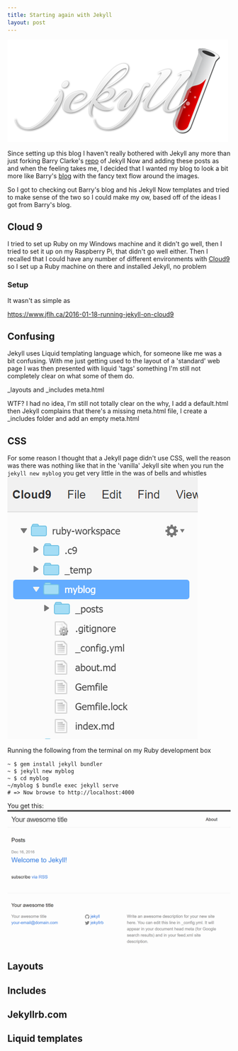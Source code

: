 ```yaml
---
title: Starting again with Jekyll
layout: post
---
```

<img class="floated" src="/images/jekyll-logo.png">

Since setting up this blog I haven't really bothered with Jekyll any more than just forking Barry Clarke's [repo](https://github.com/barryclark/jekyll-now) of Jekyll Now and adding these posts as and when the feeling takes me, I decided that I wanted my blog to look a bit more like Barry's [blog](http://www.barryclark.co/) with the fancy text flow around the images.

<!--more-->

So I got to checking out Barry's blog and his Jekyll Now templates and tried to make sense of the two so I could make my ow, based off of the ideas I got from Barry's blog.

## Cloud 9

I tried to set up Ruby on my Windows machine and it didn't go well, then I tried to set it up on my Raspberry Pi, that didn't go well either. Then I recalled that I could have any number of different environments with [Cloud9](https://c9.io/?redirect=0) so I set up a Ruby machine on there and installed Jekyll, no problem

### Setup 

It wasn't as simple as 

https://www.jflh.ca/2016-01-18-running-jekyll-on-cloud9

## Confusing

Jekyll uses Liquid templating language which, for someone like me was a bit confusing. With me just getting used to the layout of a 'standard' web page I was then presented with liquid 'tags' something I'm still not completely clear on what some of them do.

_layouts and _includes meta.html

WTF? I had no idea, I'm still not totally clear on the why, I add a default.html then Jekyll complains that there's a missing meta.html file, I create a _includes folder and add an empty meta.html

## CSS
For some reason I thought that a Jekyll page didn't use CSS, well the reason was there was nothing like that in the 'vanilla' Jekyll site when you run the ```jekyll new myblog``` you get very little in the was of bells and whistles
<img class="floated" src="/images/base-jekyll-project.PNG">

Running the following from the terminal on my Ruby development box

```
~ $ gem install jekyll bundler
~ $ jekyll new myblog
~ $ cd myblog
~/myblog $ bundle exec jekyll serve
# => Now browse to http://localhost:4000
```

You get this:
![BaseJekyllSite](/images/base-jekyll-site.PNG)



## Layouts

## Includes

## Jekyllrb.com

## Liquid templates